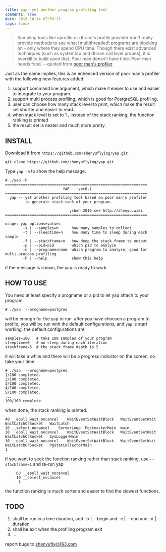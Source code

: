```yaml
---
title: yap--yet another program profiling tool
comments: true
date: 2016-10-14 07:59:13
tags: linux
---
```



> Sampling tools like oprofile or dtrace's profile provider don't really provide methods to see what [multithreaded] programs are blocking on - only where they spend CPU time. Though there exist advanced techniques (such as systemtap and dtrace call level probes), it is overkill to build upon that. Poor man doesn't have time. Poor man needs food.  --quoted from [poor man's profiler](https://poormansprofiler.org/)

Just as the name implies, this is an enhenced version of poor man's profiler with the following new features added:

1. support command line argument, which make it easier to use and easier to integrate to your program.
2. support multi process profiling, which is good for PostgreSQL profiling.
3. user can choose how many stack level to print, which make the result set shorter and easier to read.
4. when stack level is set to 1 , instead of the stack ranking, the function ranking is printed
4. the result set is neater and much more pretty.


INSTALL
--------
Download it from `https://github.com/shenyuflying/yap.git`
```
git clone https://github.com/shenyuflying/yap.git
```
Type `yap -h` to show the help message. 
```
# ./yap -h
================================================================
                          YAP    ver0.1                         
================================================================
  yap -- yet another profiling tool based on poor man's profiler
         to generate stack rank of your program.                
                                                                
                             yshen 2016 see http://shenyu.wiki  
================================================================
                                                         
usage: yap options=values
        -s | --samples=n      how many samples to collect
        -t | --sleeptime=n    how many time to sleep during each sample
        -f | --stackframe=n   how deep the stack frame to output
        -p | --pid=pid        which pid to analyze
        -n | --progname=name  which program to analyze, good for multi-process profiling
        -h | --help           show this help
```
if the message is shown, the yap is ready to work.


HOW TO USE
-----------

You need at least specify a progname or a pid to let yap attach to your program.
```
# ./yap  --progname=postgres
```
will be enough for the yap to run. after you have choosen a program to profile, you will be run with the default configurations, and `yap` is start working.
the default configurations are
```
samples=100   # take 100 samples of your program
sleeptime=0   # no sleep during each iteration
stackframe=5  # the stack frame depth is 5
```
it will take a while and there will be a progress indicator on the screen, so take your time.
```
# ./yap  --progname=postgres
1/100 completed.
2/100 completed.
3/100 completed.
4/100 completed.
5/100 completed.
...
100/100 complete.
```
when done, the stack ranking is printed.
```
40 __epoll_wait_nocancel	WaitEventSetWaitBlock	WaitEventSetWait	WaitLatchOrSocket	WaitLatch
10 __select_nocancel	ServerLoop	PostmasterMain	main
10 __epoll_wait_nocancel	WaitEventSetWaitBlock	WaitEventSetWait	WaitLatchOrSocket	SysLoggerMain
10 __epoll_wait_nocancel	WaitEventSetWaitBlock	WaitEventSetWait	WaitLatchOrSocket	PgstatCollectorMain
1 
```
if you want to seek the function ranking rather than stack ranking, use `--stackframe=1` and re-run yap

```
     60 __epoll_wait_nocancel
     10 __select_nocancel
      1 
```
the function ranking is much sorter and easier to find the slowest functions.

TODO
-------

1. shall be run in a time duration, add -b | --begin and -e | --end and -d | --duration
2. shall be exit when the profiling program exit
3. ...


report bugs to shenyufly@163.com




